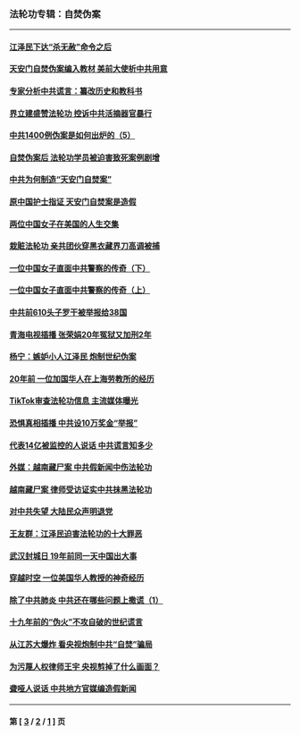 ### 法轮功专辑：自焚伪案
---
#### [江泽民下达“杀无赦”命令之后](../../pages/nf5562/n13878084.md?10070430) 
#### [天安门自焚伪案编入教材 美前大使析中共用意](../../pages/nf5562/n13791932.md?10070430) 
#### [专家分析中共谎言：纂改历史和教科书](../../pages/nf5562/n13781542.md?10070430) 
#### [界立建盛赞法轮功 控诉中共活摘器官暴行](../../pages/nf5562/n13781971.md?10070430) 
#### [中共1400例伪案是如何出炉的（5）](../../pages/nf5562/n13226831.md?10070430) 
#### [自焚伪案后 法轮功学员被迫害致死案例剧增](../../pages/nf5562/n13190600.md?10070430) 
#### [中共为何制造“天安门自焚案”](../../pages/nf5562/n13183270.md?10070430) 
#### [原中国护士指证 天安门自焚案是造假](../../pages/nf5562/n13172289.md?10070430) 
#### [两位中国女子在美国的人生交集](../../pages/nf5562/n13156138.md?10070430) 
#### [栽赃法轮功 亲共团伙穿黑衣藏界刀高调被捕](../../pages/nf5562/n13073780.md?10070430) 
#### [一位中国女子直面中共警察的传奇（下）](../../pages/nf5562/n12989706.md?10070430) 
#### [一位中国女子直面中共警察的传奇（上）](../../pages/nf5562/n12985072.md?10070430) 
#### [中共前610头子罗干被举报给38国](../../pages/nf5562/n12975419.md?10070430) 
#### [青海电视插播 张荣娟20年冤狱又加刑2年](../../pages/nf5562/n12738166.md?10070430) 
#### [杨宁：嫉妒小人江泽民 炮制世纪伪案](../../pages/nf5562/n12724108.md?10070430) 
#### [20年前 一位加国华人在上海劳教所的经历](../../pages/nf5562/n12707932.md?10070430) 
#### [TikTok审查法轮功信息 主流媒体曝光](../../pages/nf5562/n12362336.md?10070430) 
#### [恐惧真相插播 中共设10万奖金“举报”](../../pages/nf5562/n12306396.md?10070430) 
#### [代表14亿被监控的人说话 中共谎言知多少](../../pages/nf5562/n12297484.md?10070430) 
#### [外媒：越南藏尸案 中共假新闻中伤法轮功](../../pages/nf5562/n12264411.md?10070430) 
#### [越南藏尸案 律师受访证实中共抹黑法轮功](../../pages/nf5562/n12261878.md?10070430) 
#### [对中共失望 大陆民众声明退党](../../pages/nf5562/n12187315.md?10070430) 
#### [王友群：江泽民迫害法轮功的十大罪恶](../../pages/nf5562/n12169074.md?10070430) 
#### [武汉封城日 19年前同一天中国出大事](../../pages/nf5562/n12150901.md?10070430) 
#### [穿越时空  一位美国华人教授的神奇经历](../../pages/nf5562/n12097460.md?10070430) 
#### [除了中共肺炎 中共还在哪些问题上撒谎（1）](../../pages/nf5562/n11955770.md?10070430) 
#### [十九年前的“伪火”不攻自破的世纪谎言](../../pages/nf5562/n11813238.md?10070430) 
#### [从江苏大爆炸 看央视炮制中共“自焚”骗局](../../pages/nf5562/n11140275.md?10070430) 
#### [为污蔑人权律师王宇 央视剪掉了什么画面？](../../pages/nf5562/n11130142.md?10070430) 
#### [聋哑人说话 中共地方官媒编造假新闻](../../pages/nf5562/n11006067.md?10070430) 

---
#### 第 [ [3](./3.md?10070430) / [2](./2.md?10070430) / [1](./1.md?10070430) ] 页
